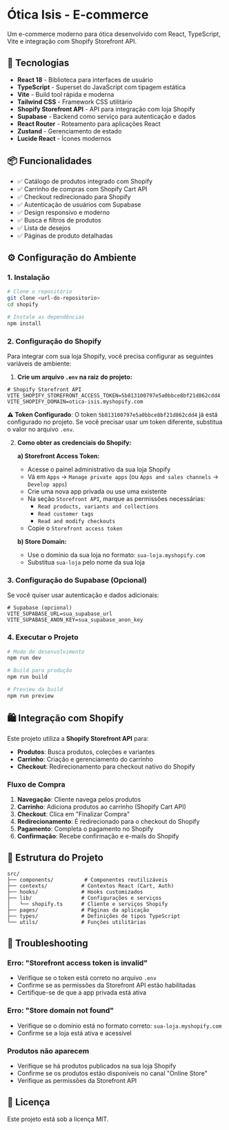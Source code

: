 # Ótica Isis - E-commerce

Um e-commerce moderno para ótica desenvolvido com React, TypeScript, Vite e integração com Shopify Storefront API.

## 🚀 Tecnologias

- **React 18** - Biblioteca para interfaces de usuário
- **TypeScript** - Superset do JavaScript com tipagem estática
- **Vite** - Build tool rápida e moderna
- **Tailwind CSS** - Framework CSS utilitário
- **Shopify Storefront API** - API para integração com loja Shopify
- **Supabase** - Backend como serviço para autenticação e dados
- **React Router** - Roteamento para aplicações React
- **Zustand** - Gerenciamento de estado
- **Lucide React** - Ícones modernos

## 📦 Funcionalidades

- ✅ Catálogo de produtos integrado com Shopify
- ✅ Carrinho de compras com Shopify Cart API
- ✅ Checkout redirecionado para Shopify
- ✅ Autenticação de usuários com Supabase
- ✅ Design responsivo e moderno
- ✅ Busca e filtros de produtos
- ✅ Lista de desejos
- ✅ Páginas de produto detalhadas

## ⚙️ Configuração do Ambiente

### 1. Instalação

```bash
# Clone o repositório
git clone <url-do-repositorio>
cd shopify

# Instale as dependências
npm install
```

### 2. Configuração do Shopify

Para integrar com sua loja Shopify, você precisa configurar as seguintes variáveis de ambiente:

1. **Crie um arquivo `.env` na raiz do projeto:**

```env
# Shopify Storefront API
VITE_SHOPIFY_STOREFRONT_ACCESS_TOKEN=5b813100797e5a0bbce8bf21d862cdd4
VITE_SHOPIFY_DOMAIN=otica-isis.myshopify.com
```

**⚠️ Token Configurado**: O token `5b813100797e5a0bbce8bf21d862cdd4` já está configurado no projeto. Se você precisar usar um token diferente, substitua o valor no arquivo `.env`.

2. **Como obter as credenciais do Shopify:**

   **a) Storefront Access Token:**
   - Acesse o painel administrativo da sua loja Shopify
   - Vá em `Apps` → `Manage private apps` (ou `Apps and sales channels` → `Develop apps`)
   - Crie uma nova app privada ou use uma existente
   - Na seção `Storefront API`, marque as permissões necessárias:
     - `Read products, variants and collections`
     - `Read customer tags`
     - `Read and modify checkouts`
   - Copie o `Storefront access token`

   **b) Store Domain:**
   - Use o domínio da sua loja no formato: `sua-loja.myshopify.com`
   - Substitua `sua-loja` pelo nome da sua loja

### 3. Configuração do Supabase (Opcional)

Se você quiser usar autenticação e dados adicionais:

```env
# Supabase (opcional)
VITE_SUPABASE_URL=sua_supabase_url
VITE_SUPABASE_ANON_KEY=sua_supabase_anon_key
```

### 4. Executar o Projeto

```bash
# Modo de desenvolvimento
npm run dev

# Build para produção
npm run build

# Preview da build
npm run preview
```

## 🛍️ Integração com Shopify

Este projeto utiliza a **Shopify Storefront API** para:

- **Produtos**: Busca produtos, coleções e variantes
- **Carrinho**: Criação e gerenciamento do carrinho
- **Checkout**: Redirecionamento para checkout nativo do Shopify

### Fluxo de Compra

1. **Navegação**: Cliente navega pelos produtos
2. **Carrinho**: Adiciona produtos ao carrinho (Shopify Cart API)
3. **Checkout**: Clica em "Finalizar Compra"
4. **Redirecionamento**: É redirecionado para o checkout do Shopify
5. **Pagamento**: Completa o pagamento no Shopify
6. **Confirmação**: Recebe confirmação e e-mails do Shopify

## 🔧 Estrutura do Projeto

```
src/
├── components/          # Componentes reutilizáveis
├── contexts/           # Contextos React (Cart, Auth)
├── hooks/              # Hooks customizados
├── lib/                # Configurações e serviços
│   └── shopify.ts      # Cliente e serviços Shopify
├── pages/              # Páginas da aplicação
├── types/              # Definições de tipos TypeScript
└── utils/              # Funções utilitárias
```

## 🚨 Troubleshooting

### Erro: "Storefront access token is invalid"
- Verifique se o token está correto no arquivo `.env`
- Confirme se as permissões da Storefront API estão habilitadas
- Certifique-se de que a app privada está ativa

### Erro: "Store domain not found"
- Verifique se o domínio está no formato correto: `sua-loja.myshopify.com`
- Confirme se a loja está ativa e acessível

### Produtos não aparecem
- Verifique se há produtos publicados na sua loja Shopify
- Confirme se os produtos estão disponíveis no canal "Online Store"
- Verifique as permissões da Storefront API

## 📝 Licença

Este projeto está sob a licença MIT.
